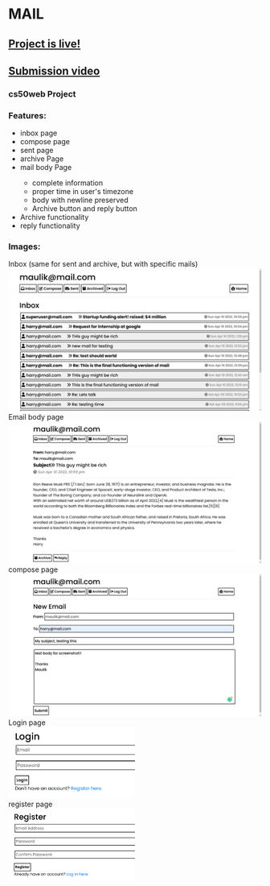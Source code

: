 # MAIL

## <a href="https://mail-cs50web.herokuapp.com/">Project is live!</a>

## <a href="https://youtu.be/M5tJ41DYPE0">Submission video</a>

### cs50web Project

### <b>Features:</b>

<p>
    <ul>
        <li>inbox page</li> 
        <li>compose page</li> 
        <li>sent page</li> 
        <li>archive Page</li> 
        <li>mail body Page</li> 
            <ul>
                <li>complete information</li>
                <li>proper time in user's timezone</li>
                <li>body with newline preserved</li>
                <li>Archive button and reply button</li>
            </ul>
        <li>Archive functionality</li>
        <li>reply functionality</li>
    </ul>
</p>

### <b>Images:</b>

Inbox (same for sent and archive, but with specific mails)
<img src="images/mail1.png">
Email body page
<img src="images/mail2.png">
compose page
<img src="images/mail3.png">
Login page
<br>
<img src="images/mail4.png" width="50%">
<br>
register page
<br>
<img src="images/mail5.png" width="50%">
